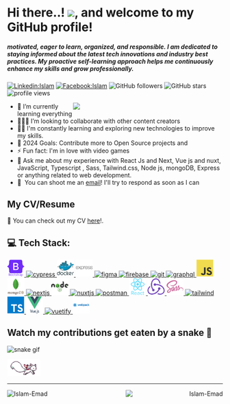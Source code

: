 # Hi there..! <img src="https://github.com/piyushP7pravin/piyushP7pravin/blob/master/Hi.gif" width="29px">, and welcome to my GitHub profile!
##### motivated, eager to learn, organized, and responsible. I am dedicated to staying informed about the latest tech innovations and industry best practices. My proactive self-learning approach helps me continuously enhance my skills and grow professionally.
[![Linkedin:Islam](https://img.shields.io/badge/-Islam-blue?style=flat-square&logo=Linkedin&logoColor=white&link=https://www.linkedin.com/in/islam-emad-7a0152205/)](https://www.linkedin.com/in/islam-emad-7a0152205/)
[![Facebook:Islam](https://img.shields.io/badge/-Islam-blue?style=flat-square&logo=facebook&logoColor=white&link=https://www.facebook.com/ESLAM10220/)](https://www.facebook.com/ESLAM10220/)
![GitHub followers](https://img.shields.io/github/followers/eslam-e-hossni?label=Follow&style=social)
![GitHub stars](https://img.shields.io/github/stars/eslam-e-hossni)
<img alt = "profile views" src="https://komarev.com/ghpvc/?username=eslam-e-hossni&color=brightgreen">  

<img align="right" width="350" src="https://media1.giphy.com/media/13HgwGsXF0aiGY/giphy.gif" />

- 🌱 I’m currently learning everything
- 👨‍🤝‍👨 I’m looking to collaborate with other content creators
- 👨‍💻 I'm constantly learning and exploring new technologies to improve my skills.
- 🥅 2024 Goals: Contribute more to Open Source projects and
- ⚡ Fun fact: I'm in love with video games
- 💬 Ask me about my experience with React Js and Next, Vue js and nuxt, JavaScript, Typescript , Sass, Tailwind.css, Node js, mongoDB, Express or anything related to web development.
- 💌 &nbsp;You can shoot me an [email](mailto:eslam.e.hossni@gmail.com)! I'll try to respond as soon as I can

## My CV/Resume
📄 You can check out my CV [here](https://drive.google.com/file/d/1LeU0KyU1dShK4b-U-8oAkWrw04Ue-N9e/view?usp=drive_link)!.

## 💻 Tech Stack:
<p align="left"> <a href="https://getbootstrap.com" target="_blank" rel="noreferrer"> <img src="https://raw.githubusercontent.com/devicons/devicon/master/icons/bootstrap/bootstrap-plain-wordmark.svg" alt="bootstrap" width="40" height="40"/> </a> <a href="https://www.cypress.io" target="_blank" rel="noreferrer"> <img src="https://raw.githubusercontent.com/simple-icons/simple-icons/6e46ec1fc23b60c8fd0d2f2ff46db82e16dbd75f/icons/cypress.svg" alt="cypress" width="40" height="40"/> </a> <a href="https://www.docker.com/" target="_blank" rel="noreferrer"> <img src="https://raw.githubusercontent.com/devicons/devicon/master/icons/docker/docker-original-wordmark.svg" alt="docker" width="40" height="40"/> </a> <a href="https://expressjs.com" target="_blank" rel="noreferrer"> <img src="https://raw.githubusercontent.com/devicons/devicon/master/icons/express/express-original-wordmark.svg" alt="express" width="40" height="40"/> </a> <a href="https://www.figma.com/" target="_blank" rel="noreferrer"> <img src="https://www.vectorlogo.zone/logos/figma/figma-icon.svg" alt="figma" width="40" height="40"/> </a> <a href="https://firebase.google.com/" target="_blank" rel="noreferrer"> <img src="https://www.vectorlogo.zone/logos/firebase/firebase-icon.svg" alt="firebase" width="40" height="40"/> </a> <a href="https://git-scm.com/" target="_blank" rel="noreferrer"> <img src="https://www.vectorlogo.zone/logos/git-scm/git-scm-icon.svg" alt="git" width="40" height="40"/> </a> <a href="https://graphql.org" target="_blank" rel="noreferrer"> <img src="https://www.vectorlogo.zone/logos/graphql/graphql-icon.svg" alt="graphql" width="40" height="40"/> </a> <a href="https://developer.mozilla.org/en-US/docs/Web/JavaScript" target="_blank" rel="noreferrer"> <img src="https://raw.githubusercontent.com/devicons/devicon/master/icons/javascript/javascript-original.svg" alt="javascript" width="40" height="40"/> </a> <a href="https://www.mongodb.com/" target="_blank" rel="noreferrer"> <img src="https://raw.githubusercontent.com/devicons/devicon/master/icons/mongodb/mongodb-original-wordmark.svg" alt="mongodb" width="40" height="40"/> </a> <a href="https://nextjs.org/" target="_blank" rel="noreferrer"> <img src="https://cdn.worldvectorlogo.com/logos/nextjs-2.svg" alt="nextjs" width="40" height="40"/> </a> <a href="https://nodejs.org" target="_blank" rel="noreferrer"> <img src="https://raw.githubusercontent.com/devicons/devicon/master/icons/nodejs/nodejs-original-wordmark.svg" alt="nodejs" width="40" height="40"/> </a> <a href="https://nuxtjs.org/" target="_blank" rel="noreferrer"> <img src="https://www.vectorlogo.zone/logos/nuxtjs/nuxtjs-icon.svg" alt="nuxtjs" width="40" height="40"/> </a> <a href="https://postman.com" target="_blank" rel="noreferrer"> <img src="https://www.vectorlogo.zone/logos/getpostman/getpostman-icon.svg" alt="postman" width="40" height="40"/> </a> <a href="https://reactjs.org/" target="_blank" rel="noreferrer"> <img src="https://raw.githubusercontent.com/devicons/devicon/master/icons/react/react-original-wordmark.svg" alt="react" width="40" height="40"/> </a> <a href="https://redux.js.org" target="_blank" rel="noreferrer"> <img src="https://raw.githubusercontent.com/devicons/devicon/master/icons/redux/redux-original.svg" alt="redux" width="40" height="40"/> </a> <a href="https://sass-lang.com" target="_blank" rel="noreferrer"> <img src="https://raw.githubusercontent.com/devicons/devicon/master/icons/sass/sass-original.svg" alt="sass" width="40" height="40"/> </a> <a href="https://tailwindcss.com/" target="_blank" rel="noreferrer"> <img src="https://www.vectorlogo.zone/logos/tailwindcss/tailwindcss-icon.svg" alt="tailwind" width="40" height="40"/> </a> <a href="https://www.typescriptlang.org/" target="_blank" rel="noreferrer"> <img src="https://raw.githubusercontent.com/devicons/devicon/master/icons/typescript/typescript-original.svg" alt="typescript" width="40" height="40"/> </a> <a href="https://vuejs.org/" target="_blank" rel="noreferrer"> <img src="https://raw.githubusercontent.com/devicons/devicon/master/icons/vuejs/vuejs-original-wordmark.svg" alt="vuejs" width="40" height="40"/> </a> <a href="https://vuetifyjs.com/en/" target="_blank" rel="noreferrer"> <img src="https://bestofjs.org/logos/vuetify.svg" alt="vuetify" width="40" height="40"/> </a> <a href="https://webpack.js.org" target="_blank" rel="noreferrer"> <img src="https://raw.githubusercontent.com/devicons/devicon/d00d0969292a6569d45b06d3f350f463a0107b0d/icons/webpack/webpack-original-wordmark.svg" alt="webpack" width="40" height="40"/> </a> </p>

## Watch my contributions get eaten by a snake 🐍
![snake gif](https://user-images.githubusercontent.com/88105077/166116856-9251de7f-d2df-46fd-901b-5920e8047e52.svg)

<img src="https://raw.githubusercontent.com/Yassin522/Yassin522/master/assets/kyubey.gif" height="40" />

----  
<p align="left"><img width="45%" align="left" src="https://github-readme-stats.vercel.app/api?username=eslam-e-hossni&show_icons=true&include_all_commits=true&theme=radical&hide_border=true" alt="Islam-Emad" /></p>
<p align="right"><img width="45%" align="right" sy src="https://github-readme-stats.vercel.app/api/top-langs/?username=eslam-e-hossni&layout=compact&theme=radical&hide_border=true" alt="Islam-Emad" /></p>
